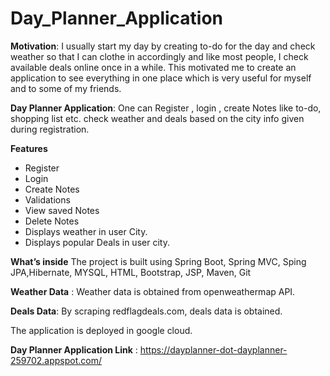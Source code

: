 # Day_Planner_Application

**Motivation**: I usually start my day by creating to-do for the day and check weather so that I can clothe in accordingly and like most people, I check available deals online once in a while. This motivated me to create an application to see everything in one place which is very useful for myself and to some of my friends.

**Day Planner Application**:  One can Register , login , create Notes like to-do, shopping list etc.  check weather and deals based on the city info given during registration.

**Features**
* Register
* Login
* Create Notes
* Validations 
* View saved Notes
* Delete Notes
* Displays weather in user City.
* Displays popular Deals in user city.

**What’s inside**
The project is built using Spring Boot, Spring MVC, Sping JPA,Hibernate, MYSQL, HTML, Bootstrap, JSP, Maven, Git

**Weather Data** :  Weather data is obtained from openweathermap API.

**Deals Data**:  By scraping redflagdeals.com, deals data is obtained.

The application is deployed in google cloud.

**Day Planner Application Link** : https://dayplanner-dot-dayplanner-259702.appspot.com/
